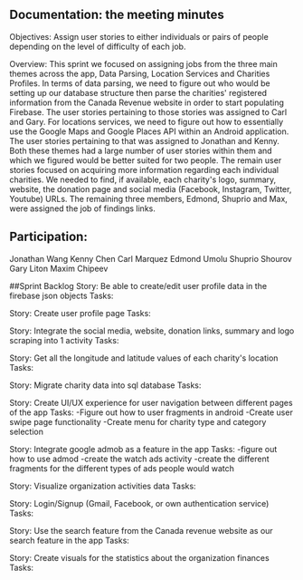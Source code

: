## Documentation: the meeting minutes

Objectives: Assign user stories to either individuals or pairs of people depending on the level of difficulty of each job. 

Overview: This sprint we focused on assigning jobs from the three main themes across the app, Data Parsing, Location Services and Charities Profiles. In terms of data parsing, we need to figure out who would be setting up our database structure then parse the charities' registered information from the Canada Revenue website in order to start populating Firebase. The user stories pertaining to those stories was assigned to Carl and Gary. For locations services, we need to figure out how to essentially use the Google Maps and Google Places API within an Android application. The user stories pertaining to that was assigned to Jonathan and Kenny. Both these themes had a large number of user stories within them and which we figured would be better suited for two people. The remain user stories focused on acquiring more information regarding each individual charities. We needed to find, if available, each charity's logo, summary, website, the donation page and social media (Facebook, Instagram, Twitter, Youtube) URLs. The remaining three members, Edmond, Shuprio and Max, were assigned the job of findings links. 

## Participation:
Jonathan Wang
Kenny Chen
Carl Marquez
Edmond Umolu 
Shuprio Shourov
Gary Liton
Maxim Chipeev

##Sprint Backlog
Story:
Be able to create/edit user profile data in the firebase json objects
Tasks:

Story:
Create user profile page
Tasks:


Story:
Integrate the social media, website, donation links, summary and logo scraping into 1 activity
Tasks:


Story:
Get all the longitude and latitude values of each charity's location
Tasks:

Story:
Migrate charity data into sql database
Tasks:

Story:
Create UI/UX experience for user navigation between different pages of the app
Tasks: 
-Figure out how to user fragments in android 
-Create user swipe page functionality
-Create menu for charity type and category selection

Story:
Integrate google admob as a feature in the app
Tasks:
-figure out how to use admod
-create the watch ads activity
-create the different fragments for the different types of ads people would watch

Story:
Visualize organization activities data 
Tasks:

Story:
Login/Signup (Gmail, Facebook, or own authentication service) 
Tasks:


Story:
Use the search feature from the Canada revenue website as our search feature in the app
Tasks:

Story:
Create visuals for the statistics about the organization finances
Tasks:
